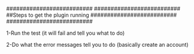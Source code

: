 ##########################
##########################
##Steps to get the plugin running
##########################
##########################

1-Run the test (it will fail and tell you what to do)

2-Do what the error messages tell you to do (basically create an account)


